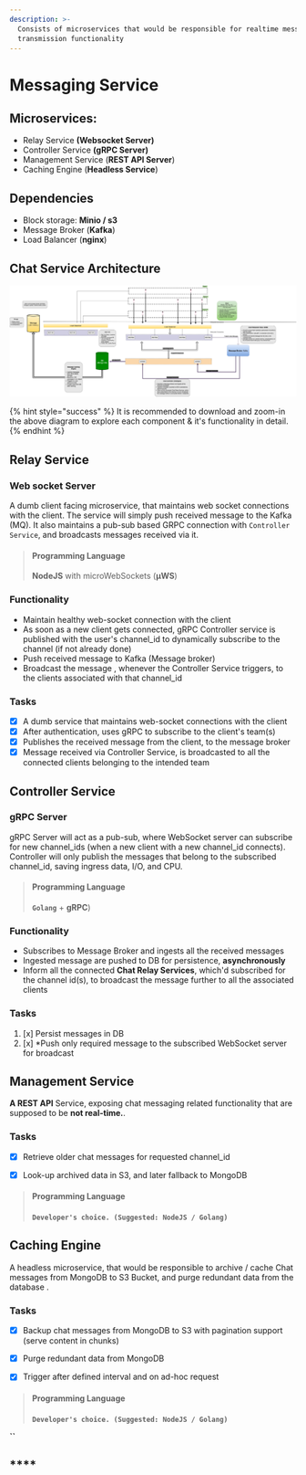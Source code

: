 ```yaml
---
description: >-
  Consists of microservices that would be responsible for realtime message
  transmission functionality
---
```


# Messaging Service

## Microservices:

* Relay Service **\(Websocket Server\)**
* Controller Service **\(gRPC Server\)**
* Management Service \(**REST API Server**\)
* Caching Engine \(**Headless Service**\)

## Dependencies

* Block storage: **Minio / s3** 
* Message Broker \(**Kafka**\)
* Load Balancer \(**nginx**\)

## Chat Service Architecture

![](../.gitbook/assets/chat.png)



 

{% hint style="success" %}
It is recommended to download and zoom-in the above diagram to explore each component & it's functionality in detail.
{% endhint %}

 

## Relay Service 

### Web socket Server

A dumb client facing microservice, that maintains web socket connections with the client. The service will simply push received message to the Kafka \(MQ\). It also maintains a pub-sub based GRPC connection with `Controller Service`, and broadcasts messages received via it.

> #### **Programming Language**
>
> **NodeJS** with microWebSockets \(**µWS**\)

### **Functionality** 

* Maintain healthy web-socket connection with the client
* As soon as a new client gets connected, gRPC Controller service is published with the user's channel\_id to dynamically subscribe to the channel \(if not already done\) 
* Push received message to Kafka \(Message broker\)
* Broadcast the message , whenever the Controller Service triggers, to the clients associated with that channel\_id  

### **Tasks**

* [x] A dumb service that maintains web-socket connections with the client
* [x] After authentication, uses gRPC to subscribe to the client's team\(s\)
* [x] Publishes the received message from the client, to the message broker
* [x] Message received via Controller Service, is broadcasted to all the connected clients belonging to the intended team  

## Controller Service 

### gRPC Server

gRPC Server will act as a pub-sub, where WebSocket server can subscribe for new channel\_ids \(when a new client with a new channel\_id connects\). Controller will only publish the messages that belong to the subscribed channel\_id, saving ingress data, I/O, and CPU.

> #### **Programming Language**
>
> **`Golang`** + **gRPC**\)



### **Functionality** 

* Subscribes to Message Broker and ingests all the received messages
* Ingested message are pushed to DB for persistence, **asynchronously**
* Inform all the connected **Chat Relay Services**, which'd subscribed for the channel id\(s\),  to broadcast the message further to all the associated clients 

### Tasks

1. [x] Persist messages in DB
2. [x] \*Push only required message to the subscribed WebSocket server for broadcast

## Management Service

**A REST API** Service, exposing chat messaging related functionality that are supposed to be **not real-time.**.

### Tasks

* [x] Retrieve older chat messages for requested channel\_id
* [x] Look-up archived data in S3, and later fallback to MongoDB



> #### **Programming Language**
>
> **`Developer's choice. (Suggested: NodeJS / Golang)`**

## Caching Engine

A headless microservice, that would be responsible to archive / cache Chat messages from MongoDB to S3 Bucket, and purge redundant data from the database .

### Tasks

* [x] Backup chat messages from MongoDB to S3 with pagination support \(serve content in chunks\)
* [x] Purge redundant data from MongoDB
* [x] Trigger after defined interval and on ad-hoc request



> #### **Programming Language**
>
> **`Developer's choice. (Suggested: NodeJS / Golang)`**

**\`\`**

## \*\*\*\*



